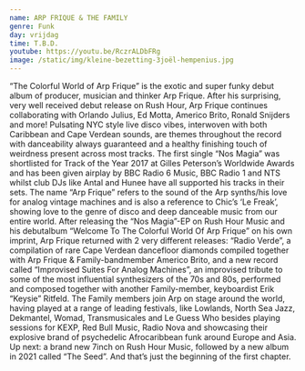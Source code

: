 ```yaml
---
name: ARP FRIQUE & THE FAMILY
genre: Funk
day: vrijdag
time: T.B.D.
youtube: https://youtu.be/RczrALDbFRg
image: /static/img/kleine-bezetting-3joël-hempenius.jpg
---
```

“The Colorful World of Arp Frique” is the exotic and super funky debut album of producer, musician and thinker Arp Frique. After his surprising, very well received debut release on Rush Hour, Arp Frique continues collaborating with Orlando Julius, Ed Motta, Americo Brito, Ronald Snijders and more! Pulsating NYC style live disco vibes, interwoven with both Caribbean and Cape Verdean sounds, are themes throughout the record with danceability always guaranteed and a healthy finishing touch of weirdness present across most tracks. The first single “Nos Magia” was shortlisted for Track of the Year 2017 at Gilles Peterson’s Worldwide Awards and has been given airplay by BBC Radio 6 Music, BBC Radio 1 and NTS whilst club DJs like Antal and Hunee have all supported his tracks in their sets. The name “Arp Frique” refers to the sound of the Arp synths/his love for analog vintage machines and is also a reference to Chic’s ‘Le Freak’, showing love to the genre of disco and deep danceable music from our entire world. After releasing the “Nos Magia”-EP on Rush Hour Music and his debutalbum “Welcome To The Colorful World Of Arp Frique” on his own imprint, Arp Frique returned with 2 very different releases: “Radio Verde”, a compilation of rare Cape Verdean dancefloor diamonds compiled together with Arp Frique & Family-bandmember Americo Brito, and a new record called “Improvised Suites For Analog Machines”, an improvised tribute to some of the most influential synthesizers of the 70s and 80s, performed and composed together with another Family-member, keyboardist Erik “Keysie” Ritfeld. The Family members join Arp on stage around the world, having played at a range of leading festivals, like Lowlands, North Sea Jazz, Dekmantel, Womad, Transmusicales and Le Guess Who besides playing sessions for KEXP, Red Bull Music, Radio Nova and showcasing their explosive brand of psychedelic Afrocaribbean funk around Europe and Asia. Up next: a brand new 7inch on Rush Hour Music, followed by a new album in 2021 called “The Seed”. And that’s just the beginning of the first chapter.